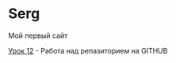 
# Serg
Мой первый сайт

[Урок 12](https://ch-s-n.github.io/lesson_12/ "Мой вариант по уроку 12") - Работа над репазиторием на GITHUB
